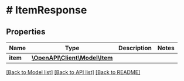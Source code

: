 # # ItemResponse

## Properties

Name | Type | Description | Notes
------------ | ------------- | ------------- | -------------
**item** | [**\OpenAPI\Client\Model\Item**](Item.md) |  |

[[Back to Model list]](../../README.md#models) [[Back to API list]](../../README.md#endpoints) [[Back to README]](../../README.md)
